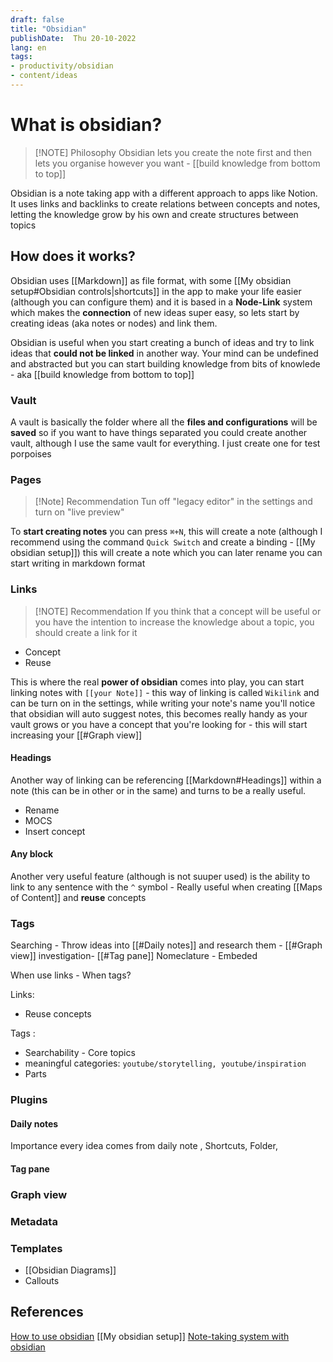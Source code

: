 ```yaml
---
draft: false
title: "Obsidian"
publishDate:  Thu 20-10-2022
lang: en
tags:
- productivity/obsidian
- content/ideas
---
```

# What is obsidian?


> [!NOTE] Philosophy
> Obsidian lets you create the note first and then lets you organise however you want - [[build knowledge from bottom to top]]

Obsidian is a note taking app with a different approach to apps like Notion. It uses links and backlinks to create relations between concepts and notes, letting the knowledge grow by his own and create structures between topics

## How does it works?

Obsidian uses [[Markdown]] as file format, with some [[My obsidian setup#Obsidian controls|shortcuts]] in the app to make your life easier (although you can configure them) and it is based in a **Node-Link** system which makes the **connection** of new ideas super easy, so lets start by creating ideas (aka notes or nodes) and link them.

Obsidian is useful when you start creating a bunch of ideas and try to link ideas that **could not be linked** in another way.
Your mind can be undefined and abstracted but you can start building knowledge from bits of knowlede - aka [[build knowledge from bottom to top]]

### Vault
A vault is basically the folder where all the **files and configurations** will be **saved** so if you want to have things separated you could create another vault, although I use the same vault for everything. I just create one for test porpoises 

### Pages 

> [!Note] Recommendation
> Tun off "legacy editor" in the settings and turn on "live preview"

To **start creating notes**  you can press  `⌘+N`, this will create a note (although I recommend using  the command `Quick Switch` and create a binding - [[My obsidian setup]]) this will create a note which you can later rename you can start writing in markdown format

### Links

> [!NOTE] Recommendation
> If you think that a concept will be useful or you have the intention to increase the knowledge about a topic, you should create a link for it
- Concept
- Reuse

This is where the real **power of obsidian** comes into play,  you can start linking notes with `[[your Note]]` - this way of linking is called `Wikilink` and can be turn on in the settings, while writing your note's name you'll notice that obsidian will auto suggest notes, this becomes really handy as your vault grows or you have a concept that you're looking for - this will start  increasing  your [[#Graph view]]

#### Headings
Another way of linking can be referencing [[Markdown#Headings]] within a note (this can be in other or in the same) and turns to be a really useful. 
- Rename
- MOCS 
- Insert concept 

#### Any block
Another very useful feature (although is not suuper used) is the ability to link to any sentence with the `^` symbol - Really useful when creating [[Maps of Content]] and **reuse** concepts




### Tags
Searching - Throw ideas into [[#Daily notes]] and research them - [[#Graph view]] investigation- [[#Tag pane]]
Nomeclature - Embeded 

When use links - When tags?

Links:
- Reuse concepts

Tags :
- Searchability  - Core topics  
- meaningful categories: `youtube/storytelling, youtube/inspiration`
- Parts 

### Plugins

#### Daily notes
Importance every idea comes from daily note , Shortcuts, Folder,  

#### Tag pane



### Graph view

### Metadata

### Templates






- [[Obsidian Diagrams]]
- Callouts





## References
[How to use obsidian](https://www.youtube.com/watch?v=5qRVquqRH0k)
[[My obsidian setup]]
[Note-taking system with obsidian](https://www.youtube.com/watch?v=E6ySG7xYgjY&list=WL&index=9&t=338s)